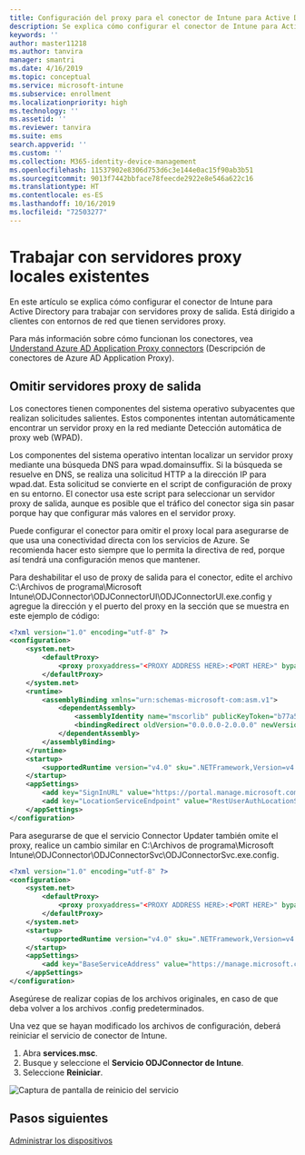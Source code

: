 ```yaml
---
title: Configuración del proxy para el conector de Intune para Active Directory
description: Se explica cómo configurar el conector de Intune para Active Directory para trabajar con servidores proxy locales existentes.
keywords: ''
author: master11218
ms.author: tanvira
manager: smantri
ms.date: 4/16/2019
ms.topic: conceptual
ms.service: microsoft-intune
ms.subservice: enrollment
ms.localizationpriority: high
ms.technology: ''
ms.assetid: ''
ms.reviewer: tanvira
ms.suite: ems
search.appverid: ''
ms.custom: ''
ms.collection: M365-identity-device-management
ms.openlocfilehash: 11537902e8306d753d6c3e144e0ac15f90ab3b51
ms.sourcegitcommit: 9013f7442bbface78feecde2922e8e546a622c16
ms.translationtype: HT
ms.contentlocale: es-ES
ms.lasthandoff: 10/16/2019
ms.locfileid: "72503277"
---
```

# <a name="work-with-existing-on-premises-proxy-servers"></a>Trabajar con servidores proxy locales existentes

En este artículo se explica cómo configurar el conector de Intune para Active Directory para trabajar con servidores proxy de salida. Está dirigido a clientes con entornos de red que tienen servidores proxy.

Para más información sobre cómo funcionan los conectores, vea [Understand Azure AD Application Proxy connectors](https://docs.microsoft.com/azure/active-directory/manage-apps/application-proxy-connectors) (Descripción de conectores de Azure AD Application Proxy).

## <a name="bypass-outbound-proxies"></a>Omitir servidores proxy de salida

Los conectores tienen componentes del sistema operativo subyacentes que realizan solicitudes salientes. Estos componentes intentan automáticamente encontrar un servidor proxy en la red mediante Detección automática de proxy web (WPAD).

Los componentes del sistema operativo intentan localizar un servidor proxy mediante una búsqueda DNS para wpad.domainsuffix. Si la búsqueda se resuelve en DNS, se realiza una solicitud HTTP a la dirección IP para wpad.dat. Esta solicitud se convierte en el script de configuración de proxy en su entorno. El conector usa este script para seleccionar un servidor proxy de salida, aunque es posible que el tráfico del conector siga sin pasar porque hay que configurar más valores en el servidor proxy.

Puede configurar el conector para omitir el proxy local para asegurarse de que usa una conectividad directa con los servicios de Azure. Se recomienda hacer esto siempre que lo permita la directiva de red, porque así tendrá una configuración menos que mantener.

Para deshabilitar el uso de proxy de salida para el conector, edite el archivo C:\Archivos de programa\Microsoft Intune\ODJConnector\ODJConnectorUI\ODJConnectorUI.exe.config y agregue la dirección y el puerto del proxy en la sección que se muestra en este ejemplo de código:

```xml
<?xml version="1.0" encoding="utf-8" ?>
<configuration>
    <system.net>  
        <defaultProxy>   
            <proxy proxyaddress="<PROXY ADDRESS HERE>:<PORT HERE>" bypassonlocal="True" usesystemdefault="True"/>   
        </defaultProxy>  
    </system.net>
    <runtime>
        <assemblyBinding xmlns="urn:schemas-microsoft-com:asm.v1">
            <dependentAssembly>
                <assemblyIdentity name="mscorlib" publicKeyToken="b77a5c561934e089" culture="neutral"/>
                <bindingRedirect oldVersion="0.0.0.0-2.0.0.0" newVersion="4.6.0.0" />
            </dependentAssembly>
        </assemblyBinding>
    </runtime>
    <startup> 
        <supportedRuntime version="v4.0" sku=".NETFramework,Version=v4.6" />
    </startup>
    <appSettings>
        <add key="SignInURL" value="https://portal.manage.microsoft.com/Home/ClientLogon"/>
        <add key="LocationServiceEndpoint" value="RestUserAuthLocationService/RestUserAuthLocationService/ServiceAddresses"/>
    </appSettings>
</configuration>
```

Para asegurarse de que el servicio Connector Updater también omite el proxy, realice un cambio similar en C:\Archivos de programa\Microsoft Intune\ODJConnector\ODJConnectorSvc\ODJConnectorSvc.exe.config.

```xml
<?xml version="1.0" encoding="utf-8" ?>
<configuration>
    <system.net>  
        <defaultProxy>   
            <proxy proxyaddress="<PROXY ADDRESS HERE>:<PORT HERE>" bypassonlocal="True" usesystemdefault="True"/>   
        </defaultProxy>  
    </system.net>
    <startup>
        <supportedRuntime version="v4.0" sku=".NETFramework,Version=v4.6" />
    </startup>
    <appSettings>
        <add key="BaseServiceAddress" value="https://manage.microsoft.com/" />
    </appSettings>
</configuration>
```

Asegúrese de realizar copias de los archivos originales, en caso de que deba volver a los archivos .config predeterminados.

Una vez que se hayan modificado los archivos de configuración, deberá reiniciar el servicio de conector de Intune. 

1. Abra **services.msc**.
2. Busque y seleccione el **Servicio ODJConnector de Intune**.
3. Seleccione **Reiniciar**.

![Captura de pantalla de reinicio del servicio](./media/autopilot-hybrid-connector-proxy/service-restart.png)


## <a name="next-steps"></a>Pasos siguientes

[Administrar los dispositivos](../remote-actions/device-management.md)